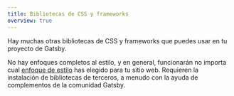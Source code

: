 ```yaml
---
title: Bibliotecas de CSS y frameworks
overview: true
---
```


Hay muchas otras bibliotecas de CSS y frameworks que puedes usar en tu proyecto de Gatsby.

No hay enfoques completos al estilo, y en general, funcionarán no importa cual [enfoque de estilo](/docs/styling/) has elegido para tu sitio web. Requieren la instalación de bibliotecas de terceros, a menudo con la ayuda de complementos de la comunidad Gatsby.

<GuideList slug={props.slug} />
